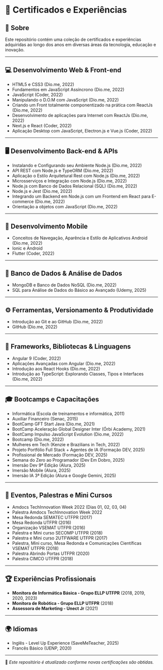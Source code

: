 # 📄 Certificados e Experiências

## 📌 Sobre

Este repositório contém uma coleção de certificados e experiências adquiridas ao longo dos anos em diversas áreas da tecnologia, educação e inovação.

---

## 💻 **Desenvolvimento Web & Front-end**

* HTML5 e CSS3 (Dio.me, 2022)
* Fundamentos em JavaScript Assíncrono (Dio.me, 2022)
* JavaScript (Coder, 2022)
* Manipulando o D.O.M com JavaScript (Dio.me, 2022)
* Criando um Front totalmente componentizado na prática com ReactJs (Dio.me, 2022)
* Desenvolvimento de aplicações para Internet com ReactJs (Dio.me, 2022)
* Next.js e React (Coder, 2022)
* Aplicação Desktop com JavaScript, Electron.js e Vue.js (Coder, 2022)

---

## 🖥️ **Desenvolvimento Back-end & APIs**

* Instalando e Configurando seu Ambiente Node.js (Dio.me, 2022)
* API REST com Node.js e TypeORM (Dio.me, 2022)
* Aplicação o Estilo Arquitetural Rest com Node.js (Dio.me, 2022)
* Microsserviços e Integração com Node.js (Dio.me, 2022)
* Node.js com Banco de Dados Relacional (SQL) (Dio.me, 2022)
* Node.js e Jest (Dio.me, 2022)
* Integrando um Backend em Node.js com um Frontend em React para E-commerce (Dio.me, 2022)
* Orientação a objetos com JavaScript (Dio.me, 2022)

---

## 📱 **Desenvolvimento Mobile**

* Conceitos de Navegação, Aparência e Estilo de Aplicativos Android (Dio.me, 2022)
* Ionic e Android
* Flutter (Coder, 2022)

---

## 📔️ **Banco de Dados & Análise de Dados**

* MongoDB e Banco de Dados NoSQL (Dio.me, 2022)
* SQL para Análise de Dados do Básico ao Avançado (Udemy, 2025)

---

## ⚙️ **Ferramentas, Versionamento & Produtividade**

* Introdução ao Git e ao GitHub (Dio.me, 2022)
* GitHub (Dio.me, 2022)

---

## 🧬 **Frameworks, Bibliotecas & Linguagens**

* Angular 9 (Coder, 2022)
* Aplicações Avançadas com Angular (Dio.me, 2022)
* Introdução aos React Hooks (Dio.me, 2022)
* Introdução ao TypeScript: Explorando Classes, Tipos e Interfaces (Dio.me, 2022)

---

## 🎓 **Bootcamps e Capacitações**
* Informática (Escola de treinamentos e informática, 2011)
* Auxiliar Financeiro (Senac, 2015)
* BootCamp GFT Start Java (Dio.me, 2021)
* BootCamp Aceleração Global Designer Inter (Órbi Academy, 2021)
* BootCamp Impulso JavaScript Evolution (Dio.me, 2022)
* Bootcamp (Dio.me, 2022)
* Mulheres em Tech (Kenzie e Brazilians in Tech, 2022)
* Projeto Portfólio Full Stack + Agentes de IA (Formação DEV, 2025)
* Profissional de Mercado (Formação DEV, 2025)
* Semana do Zero ao Programador (Dev Em Dobro, 2025)
* Imersão Dev 9ª Edição (Alura, 2025)
* Imersão Mobile (Alura, 2025)
* Imersão IA 3ª Edição (Alura e Google Gemini, 2025)

---

## 📡 **Eventos, Palestras e Mini Cursos**

* Amdocs TechInnovation Week 2022 (Dias 01, 02, 03, 04)
* Palestra Amdocs TechInnovation Week 2022
* Mesa Redonda SEMATEC UTFPR (2017)
* Mesa Redonda UTFPR (2016)
* Organização VSEMAT UTFPR (2016)
* Palestra e Mini curso SECOMP UTFPR (2018)
* Palestra e Mini curso 2UTFWARE UTFPR (2017)
* Palestra, Mini curso, Mesa Redonda e Comunicações Científicas VSEMAT UTFPR (2018)
* Palestra Abrindo Portas UTFPR (2020)
* Palestra CIMCO UTFPR (2018)

---

## 🏆 **Experiências Profissionais**

* **Monitora de Informática Básica - Grupo ELLP UTFPR** (2018, 2019, 2020, 2023)
* **Monitora de Robótica - Grupo ELLP UTFPR** (2018)
* **Assessora de Marketing - Unect Jr** (2021)

---

## 🌍 **Idiomas**

* Inglês - Level Up Experience (SaveMeTeacher, 2025)
* Francês Básico (UENP, 2020)

---

📌 *Este repositório é atualizado conforme novas certificações são obtidas.*
